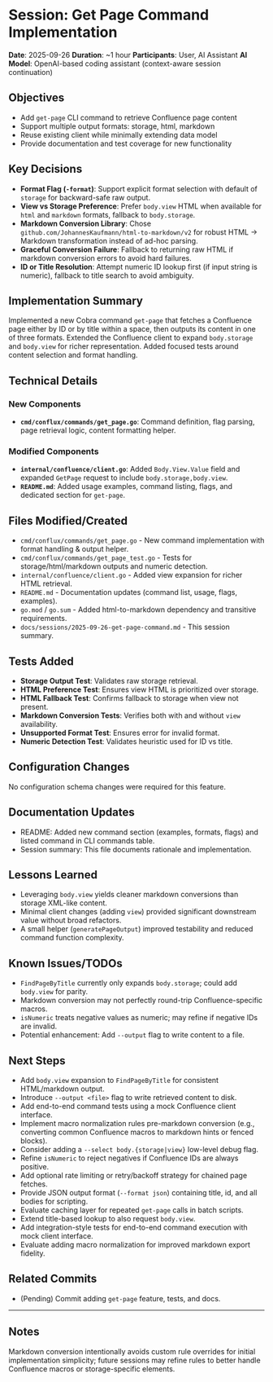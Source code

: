# Session: Get Page Command Implementation
**Date**: 2025-09-26
**Duration**: ~1 hour
**Participants**: User, AI Assistant
**AI Model**: OpenAI-based coding assistant (context-aware session continuation)

## Objectives
- Add `get-page` CLI command to retrieve Confluence page content
- Support multiple output formats: storage, html, markdown
- Reuse existing client while minimally extending data model
- Provide documentation and test coverage for new functionality

## Key Decisions
- **Format Flag (`-format`)**: Support explicit format selection with default of `storage` for backward-safe raw output.
- **View vs Storage Preference**: Prefer `body.view` HTML when available for `html` and `markdown` formats, fallback to `body.storage`.
- **Markdown Conversion Library**: Chose `github.com/JohannesKaufmann/html-to-markdown/v2` for robust HTML → Markdown transformation instead of ad-hoc parsing.
- **Graceful Conversion Failure**: Fallback to returning raw HTML if markdown conversion errors to avoid hard failures.
- **ID or Title Resolution**: Attempt numeric ID lookup first (if input string is numeric), fallback to title search to avoid ambiguity.

## Implementation Summary
Implemented a new Cobra command `get-page` that fetches a Confluence page either by ID or by title within a space, then outputs its content in one of three formats. Extended the Confluence client to expand `body.storage` and `body.view` for richer representation. Added focused tests around content selection and format handling.

## Technical Details

### New Components
- **`cmd/conflux/commands/get_page.go`**: Command definition, flag parsing, page retrieval logic, content formatting helper.

### Modified Components  
- **`internal/confluence/client.go`**: Added `Body.View.Value` field and expanded `GetPage` request to include `body.storage,body.view`.
- **`README.md`**: Added usage examples, command listing, flags, and dedicated section for `get-page`.

## Files Modified/Created
- `cmd/conflux/commands/get_page.go` - New command implementation with format handling & output helper.
- `cmd/conflux/commands/get_page_test.go` - Tests for storage/html/markdown outputs and numeric detection.
- `internal/confluence/client.go` - Added view expansion for richer HTML retrieval.
- `README.md` - Documentation updates (command list, usage, flags, examples).
- `go.mod` / `go.sum` - Added html-to-markdown dependency and transitive requirements.
- `docs/sessions/2025-09-26-get-page-command.md` - This session summary.

## Tests Added
- **Storage Output Test**: Validates raw storage retrieval.
- **HTML Preference Test**: Ensures view HTML is prioritized over storage.
- **HTML Fallback Test**: Confirms fallback to storage when view not present.
- **Markdown Conversion Tests**: Verifies both with and without `view` availability.
- **Unsupported Format Test**: Ensures error for invalid format.
- **Numeric Detection Test**: Validates heuristic used for ID vs title.

## Configuration Changes
No configuration schema changes were required for this feature.

## Documentation Updates
- README: Added new command section (examples, formats, flags) and listed command in CLI commands table.
- Session summary: This file documents rationale and implementation.

## Lessons Learned
- Leveraging `body.view` yields cleaner markdown conversions than storage XML-like content.
- Minimal client changes (adding `view`) provided significant downstream value without broad refactors.
- A small helper (`generatePageOutput`) improved testability and reduced command function complexity.

## Known Issues/TODOs
- `FindPageByTitle` currently only expands `body.storage`; could add `body.view` for parity.
- Markdown conversion may not perfectly round-trip Confluence-specific macros.
- `isNumeric` treats negative values as numeric; may refine if negative IDs are invalid.
- Potential enhancement: Add `--output` flag to write content to a file.

## Next Steps
- Add `body.view` expansion to `FindPageByTitle` for consistent HTML/markdown output.
- Introduce `--output <file>` flag to write retrieved content to disk.
- Add end-to-end command tests using a mock Confluence client interface.
- Implement macro normalization rules pre-markdown conversion (e.g., converting common Confluence macros to markdown hints or fenced blocks).
- Consider adding a `--select body.{storage|view}` low-level debug flag.
- Refine `isNumeric` to reject negatives if Confluence IDs are always positive.
- Add optional rate limiting or retry/backoff strategy for chained page fetches.
- Provide JSON output format (`--format json`) containing title, id, and all bodies for scripting.
- Evaluate caching layer for repeated `get-page` calls in batch scripts.
- Extend title-based lookup to also request `body.view`.
- Add integration-style tests for end-to-end command execution with mock client interface.
- Evaluate adding macro normalization for improved markdown export fidelity.

## Related Commits
- (Pending) Commit adding `get-page` feature, tests, and docs.

---

## Notes
Markdown conversion intentionally avoids custom rule overrides for initial implementation simplicity; future sessions may refine rules to better handle Confluence macros or storage-specific elements.
